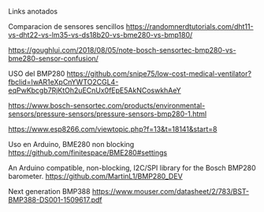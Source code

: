 Links anotados

Comparacion de sensores sencillos
https://randomnerdtutorials.com/dht11-vs-dht22-vs-lm35-vs-ds18b20-vs-bme280-vs-bmp180/

https://goughlui.com/2018/08/05/note-bosch-sensortec-bmp280-vs-bme280-sensor-confusion/

USO del BMP280
https://github.com/snipe75/low-cost-medical-ventilator?fbclid=IwAR1eXpCnYWTO2CGL4-eqPwKbcgb7RjKtOh2uECnUx0fEpE5AkNCoswkhAeY

https://www.bosch-sensortec.com/products/environmental-sensors/pressure-sensors/pressure-sensors-bmp280-1.html

https://www.esp8266.com/viewtopic.php?f=13&t=18141&start=8

Uso en Arduino, BME280 non blocking
https://github.com/finitespace/BME280#settings

An Arduino compatible, non-blocking, I2C/SPI library for the Bosch BMP280 barometer.
https://github.com/MartinL1/BMP280_DEV

Next generation BMP388
https://www.mouser.com/datasheet/2/783/BST-BMP388-DS001-1509617.pdf



